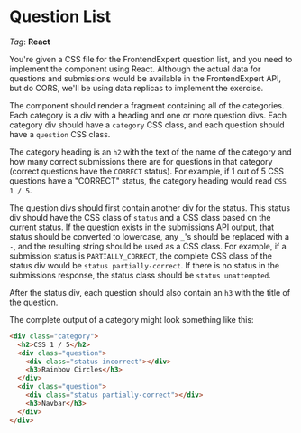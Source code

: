 # Question List

_Tag_: **React**

You're given a CSS file for the FrontendExpert question list, and you need to implement the component using React. Although the actual data for questions and submissions would be available in the FrontendExpert API, but do CORS, we'll be using data replicas to implement the exercise.

The component should render a fragment containing all of the categories. Each category is a div with a heading and one or more question divs. Each category div should have a `category` CSS class, and each question should have a `question` CSS class.

The category heading is an `h2` with the text of the name of the category and how many correct submissions there are for questions in that category (correct questions have the `CORRECT` status). For example, if 1 out of 5 CSS questions have a "CORRECT" status, the category heading would read `CSS 1 / 5`.

The question divs should first contain another div for the status. This status div should have the CSS class of `status` and a CSS class based on the current status. If the question exists in the submissions API output, that status should be converted to lowercase, any `_`'s should be replaced with a `-`, and the resulting string should be used as a CSS class. For example, if a submission status is `PARTIALLY_CORRECT`, the complete CSS class of the status div would be `status partially-correct`. If there is no status in the submissions response, the status class should be `status unattempted`.

After the status div, each question should also contain an `h3` with the title of the question.

The complete output of a category might look something like this:

```html
<div class="category">
  <h2>CSS 1 / 5</h2>
  <div class="question">
    <div class="status incorrect"></div>
    <h3>Rainbow Circles</h3>
  </div>
  <div class="question">
    <div class="status partially-correct"></div>
    <h3>Navbar</h3>
  </div>
</div>
```
